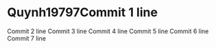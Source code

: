 # Quynh19797Commit 1 line
Commit 2 line
Commit 3 line
Commit 4 line
Commit 5 line
Commit 6 line
Commit 7 line
